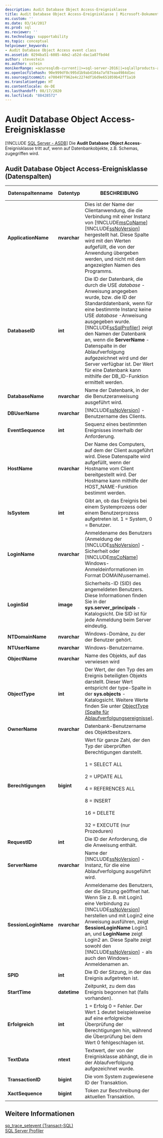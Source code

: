 ```yaml
---
description: Audit Database Object Access-Ereignisklasse
title: Audit Database Object Access-Ereignisklasse | Microsoft-Dokumentation
ms.custom: ''
ms.date: 03/14/2017
ms.prod: sql
ms.reviewer: ''
ms.technology: supportability
ms.topic: conceptual
helpviewer_keywords:
- Audit Database Object Access event class
ms.assetid: 0294ba51-6085-4de2-a52d-dac1a87fbd4d
author: stevestein
ms.author: sstein
monikerRange: =azuresqldb-current||>=sql-server-2016||=sqlallproducts-allversions||>=sql-server-linux-2017||=azuresqldb-mi-current
ms.openlocfilehash: 90e999df0c995d1b9ab4104a7af87eaa4984d1ec
ms.sourcegitcommit: e700497f962e4c2274df16d9e651059b42ff1a10
ms.translationtype: HT
ms.contentlocale: de-DE
ms.lasthandoff: 08/17/2020
ms.locfileid: "88428572"
---
```

# <a name="audit-database-object-access-event-class"></a>Audit Database Object Access-Ereignisklasse
[!INCLUDE [SQL Server - ASDB](../../includes/applies-to-version/sql-asdb.md)]
   Die **Audit Database Object Access**-Ereignisklasse tritt auf, wenn auf Datenbankobjekte, z.B. Schemas, zugegriffen wird.  
  
## <a name="audit-database-object-access-event-class-data-columns"></a>Audit Database Object Access-Ereignisklasse (Datenspalten)  
  
|Datenspaltenname|Datentyp|BESCHREIBUNG|Column ID|Filterbar|  
|----------------------|---------------|-----------------|---------------|----------------|  
|**ApplicationName**|**nvarchar**|Dies ist der Name der Clientanwendung, die die Verbindung mit einer Instanz von [!INCLUDE[msCoName](../../includes/msconame-md.md)] [!INCLUDE[ssNoVersion](../../includes/ssnoversion-md.md)] hergestellt hat. Diese Spalte wird mit den Werten aufgefüllt, die von der Anwendung übergeben werden, und nicht mit dem angezeigten Namen des Programms.|10|Ja|  
|**DatabaseID**|**int**|Die ID der Datenbank, die durch die USE *database* -Anweisung angegeben wurde, bzw. die ID der Standarddatenbank, wenn für eine bestimmte Instanz keine USE *database* -Anweisung ausgegeben wurde. [!INCLUDE[ssSqlProfiler](../../includes/sssqlprofiler-md.md)] zeigt den Namen der Datenbank an, wenn die **ServerName** -Datenspalte in der Ablaufverfolgung aufgezeichnet wird und der Server verfügbar ist. Der Wert für eine Datenbank kann mithilfe der DB_ID-Funktion ermittelt werden.|3|Ja|  
|**DatabaseName**|**nvarchar**|Name der Datenbank, in der die Benutzeranweisung ausgeführt wird.|35|Ja|  
|**DBUserName**|**nvarchar**|[!INCLUDE[ssNoVersion](../../includes/ssnoversion-md.md)] -Benutzername des Clients.|40|Ja|  
|**EventSequence**|**int**|Sequenz eines bestimmten Ereignisses innerhalb der Anforderung.|51|Nein|  
|**HostName**|**nvarchar**|Der Name des Computers, auf dem der Client ausgeführt wird. Diese Datenspalte wird aufgefüllt, wenn der Hostname vom Client bereitgestellt wird. Der Hostname kann mithilfe der HOST_NAME-Funktion bestimmt werden.|8|Ja|  
|**IsSystem**|**int**|Gibt an, ob das Ereignis bei einem Systemprozess oder einem Benutzerprozess aufgetreten ist. 1 = System, 0 = Benutzer.|60|Ja|  
|**LoginName**|**nvarchar**|Anmeldename des Benutzers (Anmeldung der [!INCLUDE[ssNoVersion](../../includes/ssnoversion-md.md)] -Sicherheit oder [!INCLUDE[msCoName](../../includes/msconame-md.md)] Windows-Anmeldeinformationen im Format DOMAIN\username).|11|Ja|  
|**LoginSid**|**image**|Sicherheits-ID (SID) des angemeldeten Benutzers. Diese Informationen finden Sie in der **sys.server_principals** -Katalogsicht. Die SID ist für jede Anmeldung beim Server eindeutig.|41|Ja|  
|**NTDomainName**|**nvarchar**|Windows-Domäne, zu der der Benutzer gehört.|7|Ja|  
|**NTUserName**|**nvarchar**|Windows-Benutzername.|6|Ja|  
|**ObjectName**|**nvarchar**|Name des Objekts, auf das verwiesen wird|34|Ja|  
|**ObjectType**|**int**|Der Wert, der den Typ des am Ereignis beteiligten Objekts darstellt. Dieser Wert entspricht der type-Spalte in der **sys.objects** -Katalogsicht. Weitere Werte finden Sie unter [ObjectType (Spalte für Ablaufverfolgungsereignisse)](../../relational-databases/event-classes/objecttype-trace-event-column.md).|28|Ja|  
|**OwnerName**|**nvarchar**|Datenbank-Benutzername des Objektbesitzers.|37|Ja|  
|**Berechtigungen**|**bigint**|Wert für ganze Zahl, der den Typ der überprüften Berechtigungen darstellt.<br /><br /> 1 = SELECT ALL<br /><br /> 2 = UPDATE ALL<br /><br /> 4 = REFERENCES ALL<br /><br /> 8 = INSERT<br /><br /> 16 = DELETE<br /><br /> 32 = EXECUTE (nur Prozeduren)|19|Ja|  
|**RequestID**|**int**|Die ID der Anforderung, die die Anweisung enthält.|49|Ja|  
|**ServerName**|**nvarchar**|Name der [!INCLUDE[ssNoVersion](../../includes/ssnoversion-md.md)] -Instanz, für die eine Ablaufverfolgung ausgeführt wird.|26|Nein|  
|**SessionLoginName**|**nvarchar**|Anmeldename des Benutzers, der die Sitzung geöffnet hat. Wenn Sie z. B. mit Login1 eine Verbindung zu [!INCLUDE[ssNoVersion](../../includes/ssnoversion-md.md)] herstellen und mit Login2 eine Anweisung ausführen, zeigt **SessionLoginName** Login1 an, und **LoginName** zeigt Login2 an. Diese Spalte zeigt sowohl den [!INCLUDE[ssNoVersion](../../includes/ssnoversion-md.md)] - als auch den Windows-Anmeldenamen an.|64|Ja|  
|**SPID**|**int**|Die ID der Sitzung, in der das Ereignis aufgetreten ist.|12|Ja|  
|**StartTime**|**datetime**|Zeitpunkt, zu dem das Ereignis begonnen hat (falls vorhanden).|14|Ja|  
|**Erfolgreich**|**int**|1 = Erfolg 0 = Fehler. Der Wert 1 deutet beispielsweise auf eine erfolgreiche Überprüfung der Berechtigungen hin, während die Überprüfung bei dem Wert 0 fehlgeschlagen ist.|23|Ja|  
|**TextData**|**ntext**|Textwert, der von der Ereignisklasse abhängt, die in der Ablaufverfolgung aufgezeichnet wurde.|1|Ja|  
|**TransactionID**|**bigint**|Die vom System zugewiesene ID der Transaktion.|4|Ja|  
|**XactSequence**|**bigint**|Token zur Beschreibung der aktuellen Transaktion.|50|Ja|  
  
## <a name="see-also"></a>Weitere Informationen  
 [sp_trace_setevent &#40;Transact-SQL&#41;](../../relational-databases/system-stored-procedures/sp-trace-setevent-transact-sql.md)   
 [SQL Server Profiler](../../tools/sql-server-profiler/sql-server-profiler.md)  
  
  
